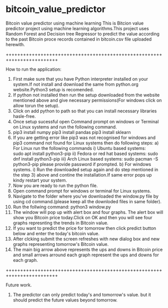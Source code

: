 # bitcoin_value_predictor
Bitcoin value predictor using machine learning 
This is Bitcion value predictor project using machine learning algorithms.This project uses Random Forest and Decision tree Regressor to predict  the value according to the past Bitcoin proce records contained in bitcoin.csv file uploaded herewith.

++++++++++++++++++++++++++++++++++++++++++++++++++++++++++++++++++++++++

How to run the application:
1) First make sure that you have Python interpreter installed on your system.If not install and download the same from python.org website.Python3 setup is recomended.
2) If python not installed then run the setup downloaded from the website mentioned above and give necessary permissions(For windows click on allow torun the setup).
3) Click on add python to path so that you can install necessary libraries hasle-free.
4) Once setup sucessful open Command prompt on windows or Terminal on Linux systems and run the  following command.
5) pip3 install numpy
  pip3 install pandas 
  pip3 install sklearn
6) If you are getting error like pip3 was not recognised for windows and pip3 command not found for Linux systems then do following steps:
    a) For Linux run the following commands
      i) Ubuntu based systems:  
          sudo apt install python3-pip
      ii) Fedora or red hat based systems:
          sudo dnf install python3-pip
      iii) Arch Linux based systems:
          sudo pacman -S python3-pip
      please provide password if prompted.
    b) For windows systems.
      i) Run the downloaded setup again and do step mentioned in the step 3) above and contine the installation.If same error pops up kindy restart your system.
7) Now you are ready to run the python file.
8) Open command prompt for windows or terminal for Linux systems.
9) Navigate to the folder where you've downloaded the window.py file by using cd command.(please keep all the downloded files in same folder).
10) Run the follwing command:
  python3 window.py
11) The window will pop up with  alert box and four graphs. The alert box will show you Bitcoin price today.Click on OK and then you will see four graphs represnting the trends in Bitcoin value.
12) If you want to predict the price for tomorrow then click predict button below and enter the today's bitcoin value.
13) After clcking submit the screen refreshes with new dialog box and new graphs representing tomorrow's Bitcoin value.
14) The main big arrow above represents the ups and downs in Bitcoin price and small arrows arround each graph represent the ups and downs for each graph.

++++++++++++++++++++++++++++++++++++++++++++++++++++++++++++++++++++++++

Future work.
1) The predictor can only predict today's and tomorrow's value. but it should predict the future  values beyond tomorrow.
